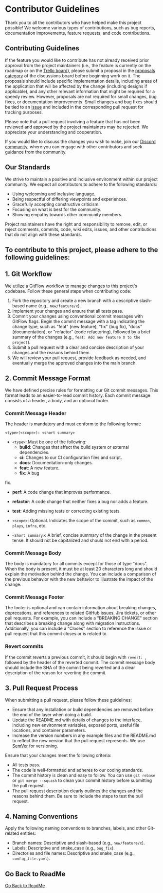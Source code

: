 # Contributor Guidelines

Thank you to all the contributors who have helped make this project possible! We welcome various types of contributions, such as bug reports, documentation improvements, feature requests, and code contributions.

## Contributing Guidelines

If the feature you would like to contribute has not already received prior approval from the project maintainers (i.e., the feature is currently on the roadmap or on the [Trello board]()), please submit a proposal in the [proposals category](https://github.com/danny-avila/chatgpt-clone/discussions/categories/proposals) of the discussions board before beginning work on it. The proposals should include specific implementation details, including areas of the application that will be affected by the change (including designs if applicable), and any other relevant information that might be required for a speedy review. However, proposals are not required for small changes, bug fixes, or documentation improvements. Small changes and bug fixes should be tied to an [issue](https://github.com/danny-avila/chatgpt-clone/issues) and included in the corresponding pull request for tracking purposes.

Please note that a pull request involving a feature that has not been reviewed and approved by the project maintainers may be rejected. We appreciate your understanding and cooperation.

If you would like to discuss the changes you wish to make, join our [Discord community](https://discord.gg/uDyZ5Tzhct), where you can engage with other contributors and seek guidance from the community.

## Our Standards

We strive to maintain a positive and inclusive environment within our project community. We expect all contributors to adhere to the following standards:

- Using welcoming and inclusive language.
- Being respectful of differing viewpoints and experiences.
- Gracefully accepting constructive criticism.
- Focusing on what is best for the community.
- Showing empathy towards other community members.

Project maintainers have the right and responsibility to remove, edit, or reject comments, commits, code, wiki edits, issues, and other contributions that do not align with these standards.

## To contribute to this project, please adhere to the following guidelines:

## 1. Git Workflow

We utilize a GitFlow workflow to manage changes to this project's codebase. Follow these general steps when contributing code:

1. Fork the repository and create a new branch with a descriptive slash-based name (e.g., `new/feature/x`).
2. Implement your changes and ensure that all tests pass.
3. Commit your changes using conventional commit messages with GitFlow flags. Begin the commit message with a tag indicating the change type, such as "feat" (new feature), "fix" (bug fix), "docs" (documentation), or "refactor" (code refactoring), followed by a brief summary of the changes (e.g., `feat: Add new feature X to the project`).
4. Submit a pull request with a clear and concise description of your changes and the reasons behind them.
5. We will review your pull request, provide feedback as needed, and eventually merge the approved changes into the main branch.

## 2. Commit Message Format

We have defined precise rules for formatting our Git commit messages. This format leads to an easier-to-read commit history. Each commit message consists of a header, a body, and an optional footer.

### Commit Message Header

The header is mandatory and must conform to the following format:

```
<type>(<scope>): <short summary>
```

- `<type>`: Must be one of the following:
  - **build**: Changes that affect the build system or external dependencies.
  - **ci**: Changes to our CI configuration files and script.
  - **docs**: Documentation-only changes.
  - **feat**: A new feature.
  - **fix**: A bug

 fix.
  - **perf**: A code change that improves performance.
  - **refactor**: A code change that neither fixes a bug nor adds a feature.
  - **test**: Adding missing tests or correcting existing tests.

- `<scope>`: Optional. Indicates the scope of the commit, such as `common`, `plays`, `infra`, etc.

- `<short summary>`: A brief, concise summary of the change in the present tense. It should not be capitalized and should not end with a period.

### Commit Message Body

The body is mandatory for all commits except for those of type "docs". When the body is present, it must be at least 20 characters long and should explain the motivation behind the change. You can include a comparison of the previous behavior with the new behavior to illustrate the impact of the change.

### Commit Message Footer

The footer is optional and can contain information about breaking changes, deprecations, and references to related GitHub issues, Jira tickets, or other pull requests. For example, you can include a "BREAKING CHANGE" section that describes a breaking change along with migration instructions. Additionally, you can include a "Closes" section to reference the issue or pull request that this commit closes or is related to.

### Revert commits

If the commit reverts a previous commit, it should begin with `revert: `, followed by the header of the reverted commit. The commit message body should include the SHA of the commit being reverted and a clear description of the reason for reverting the commit.

## 3. Pull Request Process

When submitting a pull request, please follow these guidelines:

- Ensure that any installation or build dependencies are removed before the end of the layer when doing a build.
- Update the README.md with details of changes to the interface, including new environment variables, exposed ports, useful file locations, and container parameters.
- Increase the version numbers in any example files and the README.md to reflect the new version that the pull request represents. We use [SemVer](http://semver.org/) for versioning.

Ensure that your changes meet the following criteria:

- All tests pass.
- The code is well-formatted and adheres to our coding standards.
- The commit history is clean and easy to follow. You can use `git rebase` or `git merge --squash` to clean your commit history before submitting the pull request.
- The pull request description clearly outlines the changes and the reasons behind them. Be sure to include the steps to test the pull request.

## 4. Naming Conventions

Apply the following naming conventions to branches, labels, and other Git-related entities:

- Branch names: Descriptive and slash-based (e.g., `new/feature/x`).
- Labels: Descriptive and snake_case (e.g., `bug_fix`).
- Directories and file names: Descriptive and snake_case (e.g., `config_file.yaml`).

## Go Back to ReadMe

[Go Back to ReadMe](README.md)
